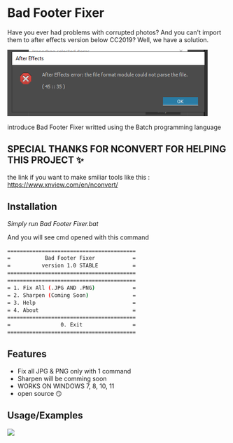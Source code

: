 
# Bad Footer Fixer

Have you ever had problems with corrupted photos? And you can't import them to after effects version below CC2019? Well, we have a solution.

![](https://github.com/cutefishaep/Bad-Footer-Fixer/blob/main/aftereffecterror.png)

introduce Bad Footer Fixer
writted using the Batch programming language

## SPECIAL THANKS FOR NCONVERT FOR HELPING THIS PROJECT ✨ ##
the link if you want to make smiliar tools like this :
https://www.xnview.com/en/nconvert/

## Installation

*Simply run Bad Footer Fixer.bat*

And you will see cmd opened with this command
```bash
=========================================
=           Bad Footer Fixer            =
=          version 1.0 STABLE           =
=========================================
=========================================
= 1. Fix All (.JPG AND .PNG)            =
= 2. Sharpen (Coming Soon)              =
= 3. Help                               =
= 4. About                              =
=========================================
=                0. Exit                =
=========================================
```
    
## Features

- Fix all JPG & PNG only with 1 command
- Sharpen will be comming soon
- WORKS ON WINDOWS 7, 8, 10, 11
- open source 😏


## Usage/Examples

![](https://github.com/cutefishaep/Bad-Footer-Fixer/blob/main/bandicam%202023-01-27%2010-05-39-867.gif)

